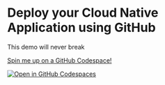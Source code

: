 # Deploy your Cloud Native Application using GitHub
This demo will never break

[Spin me up on a GitHub Codespace!](https://codespaces.new/scubaninja/solid-demo)

<a href='https://codespaces.new/scubaninja/solid-demo'><img src='https://github.com/codespaces/badge.svg' alt='Open in GitHub Codespaces' style='max-width: 100%;'></a>


